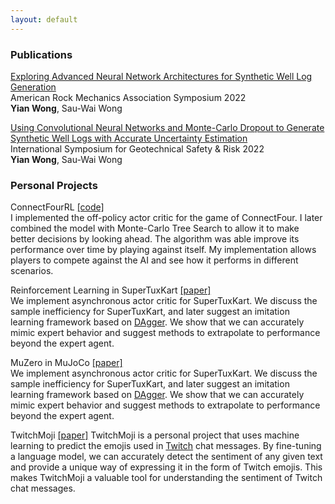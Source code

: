 ```yaml
---
layout: default
---
```


### Publications

<span class='paper-title'>[Exploring Advanced Neural Network Architectures for Synthetic Well Log Generation](https://drive.google.com/file/d/1nhFo2ieQOnIuBwmYC0LpW6dAN5nNuvMk/view?usp=share_link)</span>\
American Rock Mechanics Association Symposium 2022 \
**Yian Wong**, Sau-Wai Wong

<span class='paper-title'>[Using Convolutional Neural Networks and Monte-Carlo Dropout to Generate Synthetic Well Logs with Accurate Uncertainty Estimation](https://rpsonline.com.sg/proceedings/isgsr2022/pdf/08-016.pdf)</span>\
International Symposium for Geotechnical Safety & Risk 2022 \
**Yian Wong**, Sau-Wai Wong


### Personal Projects

<span class='paper-title'>ConnectFourRL [[code]](https://www.github.com/1yian/ConnectFourRL)</span>\
I implemented the off-policy actor critic for the game of ConnectFour. I later combined the model with Monte-Carlo Tree Search to allow it to make better decisions by looking ahead. The algorithm was able improve its performance over time by playing against itself. My implementation allows players to compete against the AI and see how it performs in different scenarios.

<span class='paper-title'>Reinforcement Learning in SuperTuxKart [[paper]](/files/supertuxkart.pdf)</span>\
We implement asynchronous actor critic for SuperTuxKart. We discuss the sample inefficiency for SuperTuxKart, and later suggest an imitation learning framework based on [DAgger](https://www.ri.cmu.edu/pub_files/2011/4/Ross-AISTATS11-NoRegret.pdf). We show that we can accurately mimic expert behavior and suggest methods to extrapolate to performance beyond the expert agent.

<span class='paper-title'>MuZero in MuJoCo [[paper]](/files/muzero_mujoco.pdf)</span>\
We implement asynchronous actor critic for SuperTuxKart. We discuss the sample inefficiency for SuperTuxKart, and later suggest an imitation learning framework based on [DAgger](https://www.ri.cmu.edu/pub_files/2011/4/Ross-AISTATS11-NoRegret.pdf). We show that we can accurately mimic expert behavior and suggest methods to extrapolate to performance beyond the expert agent.

<span class='paper-title'>TwitchMoji [[paper]](/files/twitchmoji.pdf)</span> 
TwitchMoji is a personal project that uses machine learning to predict the emojis used in [Twitch](https://en.wikipedia.org/wiki/Twitch_(service)) chat messages. By fine-tuning a language model, we can accurately detect the sentiment of any given text and provide a unique way of expressing it in the form of Twitch emojis. This makes TwitchMoji a valuable tool for understanding the sentiment of Twitch chat messages.
